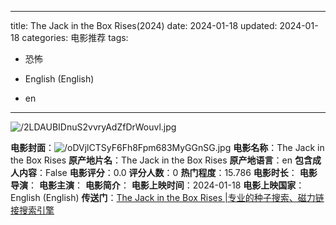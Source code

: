 
---
title: The Jack in the Box Rises(2024)
date: 2024-01-18
updated: 2024-01-18
categories: 电影推荐
tags:

- 恐怖

- English (English)
- en
---

<img src="https://image.tmdb.org/t/p/original/2LDAUBIDnuS2vvryAdZfDrWouvl.jpg" alt="/2LDAUBIDnuS2vvryAdZfDrWouvl.jpg" title="/2LDAUBIDnuS2vvryAdZfDrWouvl.jpg">

**电影封面**：<img src="https://image.tmdb.org/t/p/w200/oDVjlCTSyF6Fh8Fpm683MyGGnSG.jpg" alt="/oDVjlCTSyF6Fh8Fpm683MyGGnSG.jpg" title="/oDVjlCTSyF6Fh8Fpm683MyGGnSG.jpg">
**电影名称**：The Jack in the Box Rises
**原产地片名**：The Jack in the Box Rises
**原产地语言**：en
**包含成人内容**：False
**电影评分**：0.0
**评分人数**：0
**热门程度**：15.786
**电影时长**：
**电影导演**：
**电影主演**：
**电影简介**：
**电影上映时间**：2024-01-18
**电影上映国家**：English (English)
**传送门**：[The Jack in the Box Rises |专业的种子搜索、磁力链接搜索引擎](https://movie.amd794.com:2083/?search=The%20Jack%20in%20the%20Box%20Rises&ordering=&mode=match_phrase&page_size=10&page=1)

